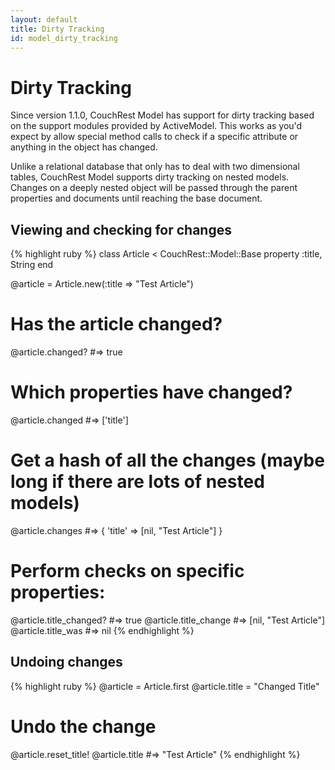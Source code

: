 ```yaml
---
layout: default
title: Dirty Tracking
id: model_dirty_tracking
---
```


# Dirty Tracking

Since version 1.1.0, CouchRest Model has support for dirty tracking based on the support modules provided by ActiveModel. This works as you'd expect by allow special method calls to check if a specific attribute or anything in the object has changed.

Unlike a relational database that only has to deal with two dimensional tables, CouchRest Model supports dirty tracking on nested models. Changes on a deeply nested object will be passed through the parent properties and documents until reaching the base document.

## Viewing and checking for changes

{% highlight ruby %}
class Article < CouchRest::Model::Base
  property :title, String
end

@article = Article.new(:title => "Test Article")

# Has the article changed?
@article.changed?  #=> true

# Which properties have changed?
@article.changed   #=> ['title']

# Get a hash of all the changes (maybe long if there are lots of nested models)
@article.changes   #=> { 'title' => [nil, "Test  Article"] }

# Perform checks on specific properties:
@article.title_changed?   #=> true
@article.title_change     #=> [nil, "Test Article"]
@article.title_was        #=> nil
{% endhighlight %}

## Undoing changes

{% highlight ruby %}
@article = Article.first
@article.title = "Changed Title"
# Undo the change
@article.reset_title!
@article.title    #=> "Test Article"
{% endhighlight %}

